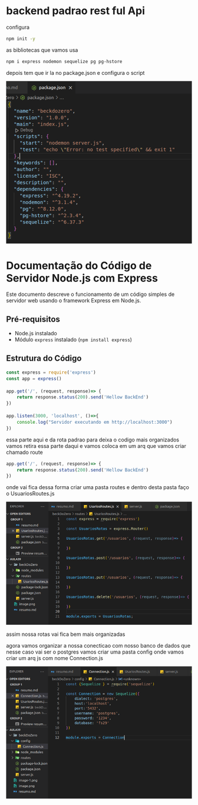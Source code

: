 # backend padrao rest ful Api

configura

``` bash
npm init -y 
```

as bibliotecas que vamos usa 

``` bash
npm i express nodemon sequelize pg pg-hstore

```

depois tem que ir la no package.json e configura o script

![alt text](image.png)

# Documentação do Código de Servidor Node.js com Express

Este documento descreve o funcionamento de um código simples de servidor web usando o framework Express em Node.js.

## Pré-requisitos

- Node.js instalado
- Módulo `express` instalado (`npm install express`)

## Estrutura do Código

```javascript
const express = require('express')
const app = express()

app.get('/', (request, response)=> {
    return response.status(200).send('Hellow BackEnd')
})

app.listen(3000, 'localhost', ()=>{
    console.log("Servidor executando em http://localhost:3000")
})


```

essa parte aqui e da rota padrao para deixa o codigo mais organizados vamos retira essa parte daqui e vamos coloca em um arq que vamos criar chamado route

```javascript
app.get('/', (request, response)=> {
    return response.status(200).send('Hellow BackEnd')
})
```

onde vai fica dessa forma criar uma pasta routes e dentro desta pasta faço o UsuariosRoutes.js

![alt text](image-1.png)

assim nossa rotas vai fica bem mais organizadas

agora vamos organizar a nossa conecticao com nosso banco de dados que nesse caso vai ser o postgres
vamos criar uma pasta config onde vamos criar um arq js com nome Connection.js

![alt text](image-2.png)

